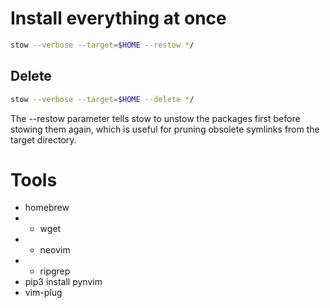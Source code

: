 # Install everything at once
```bash
stow --verbose --target=$HOME --restow */
```
## Delete
```bash
stow --verbose --target=$HOME --delete */
```

The --restow parameter tells stow to unstow the packages first before stowing them again, which is useful for pruning obsolete symlinks from the target directory.

# Tools

- homebrew
- - wget
- - neovim 
- - ripgrep
- pip3 install pynvim
- vim-plug